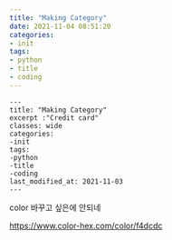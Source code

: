 ```yaml
---
title: "Making Category"
date: 2021-11-04 08:51:20
categories:
- init
tags:
- python
- title
- coding
---
```



    ---
    title: "Making Category"
    excerpt :"Credit card"
    classes: wide
    categories:
    -init
    tags:
    -python
    -title
    -coding
    last_modified_at: 2021-11-03
    ---

color 바꾸고 싶은에 안되네 

https://www.color-hex.com/color/f4dcdc

